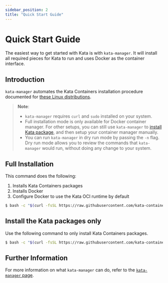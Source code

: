 ```yaml
---
sidebar_position: 2
title: "Quick Start Guide"
---
```


# Quick Start Guide

The easiest way to get started with Kata is with `kata-manager`.
It will install all required pieces for Kata to run and uses Docker as the container interface.

## Introduction

`kata-manager` automates the Kata Containers installation procedure documented for [these Linux distributions](README.md#supported-distributions).

> **Note**:
>
> - `kata-manager` requires `curl` and `sudo` installed on your system.
> - Full installation mode is only available for Docker container manager. For other setups, you
>   can still use `kata-manager` to [install Kata package](#install-the-kata-packages-only), and then setup your container manager manually.
> - You can run `kata-manager` in dry run mode by passing the `-n` flag. Dry run mode allows you to review the
>   commands that `kata-manager` would run, without doing any change to your system.

## Full Installation

This command does the following:

1. Installs Kata Containers packages
2. Installs Docker
3. Configure Docker to use the Kata OCI runtime by default

```bash
$ bash -c "$(curl -fsSL https://raw.githubusercontent.com/kata-containers/tests/master/cmd/kata-manager/kata-manager.sh) install-docker-system"
```

## Install the Kata packages only

Use the following command to only install Kata Containers packages.

```bash
$ bash -c "$(curl -fsSL https://raw.githubusercontent.com/kata-containers/tests/master/cmd/kata-manager/kata-manager.sh) install-packages"
```

## Further Information

For more information on what `kata-manager` can do, refer to the [`kata-manager` page](https://github.com/kata-containers/tests/blob/master/cmd/kata-manager).
